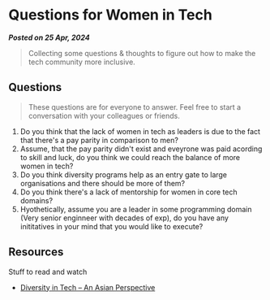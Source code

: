 # Questions for Women in Tech

**_Posted on 25 Apr, 2024_**

> Collecting some questions & thoughts to figure out how to make the tech community more inclusive.

## Questions

> These questions are for everyone to answer. Feel free to start a conversation with your colleagues or friends.

1. Do you think that the lack of women in tech as leaders is due to the fact that there's a pay parity in comparison to men?
2. Assume, that the pay parity didn't exist and eveyrone was paid acording to skill and luck, do you think we could reach the balance of more women in tech?
3. Do you think diversity programs help as an entry gate to large organisations and there should be more of them?
4. Do you think there's a lack of mentorship for women in core tech domains?
5. Hyothetically, assume you are a leader in some programming domain (Very senior enginneer with decades of exp), do you have any inititatives in your mind that you would like to execute?


## Resources

Stuff to read and watch

- [Diversity in Tech – An Asian Perspective](https://openmainframeproject.org/blog/diversity-in-tech-an-asian-perspective/?utm_campaign=Open%20Mainframe%20Project%20Diversity%20&utm_content=293612633&utm_medium=social&utm_source=linkedin&hss_channel=lcp-35545633)